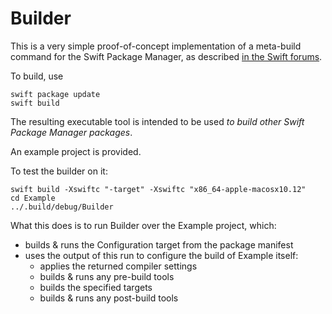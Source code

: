 # Builder

This is a very simple proof-of-concept implementation of a meta-build command for the Swift Package Manager, as described [in the Swift forums](https://forums.swift.org/t/spm-static-dependencies/10152/35?u=samdeane).

To build, use

```
swift package update
swift build
```

The resulting executable tool is intended to be used _to build other Swift Package Manager packages_.

An example project is provided.

To test the builder on it:

```
swift build -Xswiftc "-target" -Xswiftc "x86_64-apple-macosx10.12"
cd Example
../.build/debug/Builder
```

What this does is to run Builder over the Example project, which:

- builds & runs the Configuration target from the package manifest
- uses the output of this run to configure the build of Example itself:
  - applies the returned compiler settings
  - builds & runs any pre-build tools
  - builds the specified targets
  - builds & runs any post-build tools
